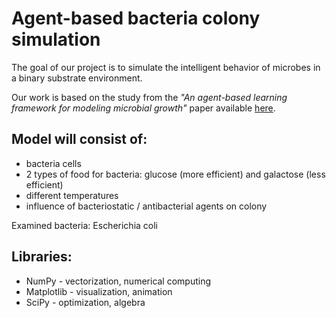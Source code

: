 # Agent-based bacteria colony simulation

The goal of our project is to simulate the intelligent behavior of microbes in a binary substrate environment.

Our work is based on the study from the *"An agent-based learning framework for modeling microbial growth"* paper available [here](https://www.sciencedirect.com/science/article/abs/pii/S0952197602000155).


## Model will consist of:
- bacteria cells
- 2 types of food for bacteria: glucose (more efficient) and galactose (less efficient)
- different temperatures
- influence of bacteriostatic / antibacterial agents on colony

Examined bacteria: Escherichia coli


## Libraries:
- NumPy - vectorization, numerical computing
- Matplotlib - visualization, animation 
- SciPy - optimization, algebra 
